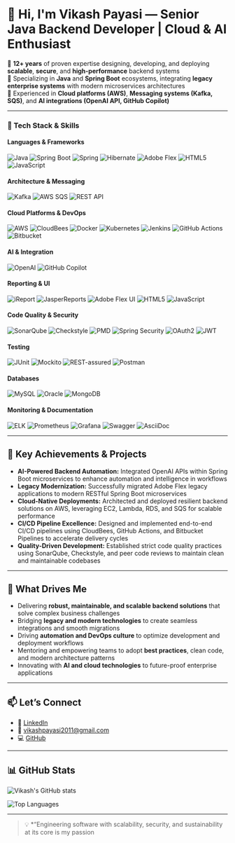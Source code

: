 # 👋 Hi, I'm Vikash Payasi — Senior Java Backend Developer | Cloud & AI Enthusiast

🔹 **12+ years** of proven expertise designing, developing, and deploying **scalable**, **secure**, and **high-performance** backend systems  
🔹 Specializing in **Java** and **Spring Boot** ecosystems, integrating **legacy enterprise systems** with modern microservices architectures  
🔹 Experienced in **Cloud platforms (AWS)**, **Messaging systems (Kafka, SQS)**, and **AI integrations (OpenAI API, GitHub Copilot)**

---

### 💼 Tech Stack & Skills

#### Languages & Frameworks
![Java](https://img.shields.io/badge/Java-007396?style=for-the-badge&logo=java&logoColor=white)
![Spring Boot](https://img.shields.io/badge/Spring_Boot-6DB33F?style=for-the-badge&logo=springboot&logoColor=white)
![Spring](https://img.shields.io/badge/Spring-6DB33F?style=for-the-badge&logo=spring&logoColor=white)
![Hibernate](https://img.shields.io/badge/Hibernate-59666C?style=for-the-badge&logo=hibernate&logoColor=white)
![Adobe Flex](https://img.shields.io/badge/Adobe_Flex-ED0000?style=for-the-badge&logo=adobe&logoColor=white)
![HTML5](https://img.shields.io/badge/HTML5-E34F26?style=for-the-badge&logo=html5&logoColor=white)
![JavaScript](https://img.shields.io/badge/JavaScript-F7DF1E?style=for-the-badge&logo=javascript&logoColor=black)

#### Architecture & Messaging
![Kafka](https://img.shields.io/badge/Apache_Kafka-231F20?style=for-the-badge&logo=apachekafka&logoColor=white)
![AWS SQS](https://img.shields.io/badge/AWS_SQS-FF9900?style=for-the-badge&logo=amazonaws&logoColor=white)
![REST API](https://img.shields.io/badge/REST_API-61DAFB?style=for-the-badge&logo=rest&logoColor=black)

#### Cloud Platforms & DevOps
![AWS](https://img.shields.io/badge/AWS-232F3E?style=for-the-badge&logo=amazonaws&logoColor=white)
![CloudBees](https://img.shields.io/badge/CloudBees-F15B2B?style=for-the-badge&logo=cloudbees&logoColor=white)
![Docker](https://img.shields.io/badge/Docker-2496ED?style=for-the-badge&logo=docker&logoColor=white)
![Kubernetes](https://img.shields.io/badge/Kubernetes-326CE5?style=for-the-badge&logo=kubernetes&logoColor=white)
![Jenkins](https://img.shields.io/badge/Jenkins-D24939?style=for-the-badge&logo=jenkins&logoColor=white)
![GitHub Actions](https://img.shields.io/badge/GitHub_Actions-2088FF?style=for-the-badge&logo=githubactions&logoColor=white)
![Bitbucket](https://img.shields.io/badge/Bitbucket-205081?style=for-the-badge&logo=bitbucket&logoColor=white)

#### AI & Integration
![OpenAI](https://img.shields.io/badge/OpenAI-412991?style=for-the-badge&logo=openai&logoColor=white)
![GitHub Copilot](https://img.shields.io/badge/GitHub_Copilot-6CC644?style=for-the-badge&logo=github&logoColor=white)

#### Reporting & UI
![iReport](https://img.shields.io/badge/iReport-FF6F61?style=for-the-badge&logo=jasperreports&logoColor=white)
![JasperReports](https://img.shields.io/badge/JasperReports-FF6F61?style=for-the-badge&logo=jasperreports&logoColor=white)
![Adobe Flex UI](https://img.shields.io/badge/Adobe_Flex_UI-ED0000?style=for-the-badge&logo=adobe&logoColor=white)
![HTML5](https://img.shields.io/badge/HTML5-E34F26?style=for-the-badge&logo=html5&logoColor=white)
![JavaScript](https://img.shields.io/badge/JavaScript-F7DF1E?style=for-the-badge&logo=javascript&logoColor=black)

#### Code Quality & Security
![SonarQube](https://img.shields.io/badge/SonarQube-4E9BCD?style=for-the-badge&logo=sonarqube&logoColor=white)
![Checkstyle](https://img.shields.io/badge/Checkstyle-000000?style=for-the-badge&logo=checkstyle&logoColor=white)
![PMD](https://img.shields.io/badge/PMD-1B4F72?style=for-the-badge&logo=pmd&logoColor=white)
![Spring Security](https://img.shields.io/badge/Spring_Security-6DB33F?style=for-the-badge&logo=spring&logoColor=white)
![OAuth2](https://img.shields.io/badge/OAuth2-4285F4?style=for-the-badge&logo=oauth&logoColor=white)
![JWT](https://img.shields.io/badge/JWT-000000?style=for-the-badge&logo=jsonwebtoken&logoColor=white)

#### Testing
![JUnit](https://img.shields.io/badge/JUnit-25A162?style=for-the-badge&logo=junit5&logoColor=white)
![Mockito](https://img.shields.io/badge/Mockito-2C2D31?style=for-the-badge&logo=mockito&logoColor=white)
![REST-assured](https://img.shields.io/badge/REST--assured-FF6C37?style=for-the-badge&logo=restassured&logoColor=white)
![Postman](https://img.shields.io/badge/Postman-FF6C37?style=for-the-badge&logo=postman&logoColor=white)

#### Databases
![MySQL](https://img.shields.io/badge/MySQL-4479A1?style=for-the-badge&logo=mysql&logoColor=white)
![Oracle](https://img.shields.io/badge/Oracle-F80000?style=for-the-badge&logo=oracle&logoColor=white)
![MongoDB](https://img.shields.io/badge/MongoDB-47A248?style=for-the-badge&logo=mongodb&logoColor=white)

#### Monitoring & Documentation
![ELK](https://img.shields.io/badge/ELK_Stack-005571?style=for-the-badge&logo=elastic&logoColor=white)
![Prometheus](https://img.shields.io/badge/Prometheus-E6522C?style=for-the-badge&logo=prometheus&logoColor=white)
![Grafana](https://img.shields.io/badge/Grafana-F46800?style=for-the-badge&logo=grafana&logoColor=white)
![Swagger](https://img.shields.io/badge/Swagger-85EA2D?style=for-the-badge&logo=swagger&logoColor=black)
![AsciiDoc](https://img.shields.io/badge/AsciiDoc-000000?style=for-the-badge&logo=asciidoc&logoColor=white)

---

## 🚀 Key Achievements & Projects

- **AI-Powered Backend Automation:** Integrated OpenAI APIs within Spring Boot microservices to enhance automation and intelligence in workflows  
- **Legacy Modernization:** Successfully migrated Adobe Flex legacy applications to modern RESTful Spring Boot microservices  
- **Cloud-Native Deployments:** Architected and deployed resilient backend solutions on AWS, leveraging EC2, Lambda, RDS, and SQS for scalable performance  
- **CI/CD Pipeline Excellence:** Designed and implemented end-to-end CI/CD pipelines using CloudBees, GitHub Actions, and Bitbucket Pipelines to accelerate delivery cycles  
- **Quality-Driven Development:** Established strict code quality practices using SonarQube, Checkstyle, and peer code reviews to maintain clean and maintainable codebases

---

## 🎯 What Drives Me

- Delivering **robust, maintainable, and scalable backend solutions** that solve complex business challenges  
- Bridging **legacy and modern technologies** to create seamless integrations and smooth migrations  
- Driving **automation and DevOps culture** to optimize development and deployment workflows  
- Mentoring and empowering teams to adopt **best practices**, clean code, and modern architecture patterns  
- Innovating with **AI and cloud technologies** to future-proof enterprise applications

---

## 📫 Let’s Connect

- 🔗 [LinkedIn](https://www.linkedin.com/in/vikash-payasi-4baa4b58/)  
- 📧 vikashpayasi2011@gmail.com  
- 💻 [GitHub](https://github.com/vikashpayasi)

---

## 📊 GitHub Stats

![Vikash's GitHub stats](https://github-readme-stats.vercel.app/api?username=vikashpayasi&show_icons=true&theme=radical&count_private=true)  

![Top Languages](https://github-readme-stats.vercel.app/api/top-langs/?username=vikashpayasi&layout=compact&theme=radical)

---

> 💡 *“Engineering software with scalability, security, and sustainability at its core is my passion
